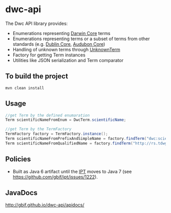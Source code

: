 # dwc-api

The Dwc API library provides:
 * Enumerations representing [Darwin Core](http://rs.tdwg.org/dwc/) terms
 * Enumerations representing terms or a subset of terms from other standards (e.g. [Dublin Core](http://dublincore.org/documents/dcmi-terms/), [Audubon Core](http://terms.tdwg.org/wiki/Audubon_Core))
 * Handling of unknown terms through [UnknownTerm](http://gbif.github.io/dwc-api/apidocs/org/gbif/dwc/terms/UnknownTerm.html)
 * Factory for getting Term instances
 * Utilities like JSON serialization and Term comparator

## To build the project
```
mvn clean install
```

## Usage
```java
//get Term by the defined enumaration
Term scientificNameFromEnum = DwcTerm.scientificName;

//get Term by the TermFactory
TermFactory factory = TermFactory.instance();
Term scientificNameFromPrefixAndSimpleName = factory.findTerm("dwc:scientificName");
Term scientificNameFromQualifiedName = factory.findTerm("http://rs.tdwg.org/dwc/terms/scientificName");
```

## Policies
 * Built as Java 6 artifact until the [IPT](https://github.com/gbif/ipt) moves to Java 7 (see https://github.com/gbif/ipt/issues/1222).

## JavaDocs
http://gbif.github.io/dwc-api/apidocs/
